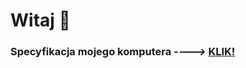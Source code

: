 # Witaj 👋

### **Specyfikacja mojego komputera *---->* [KLIK!](https://github.com/PawelGamer/PawelGamer/blob/master/PawelGamer%E2%80%99s%20Equipment.md)**

